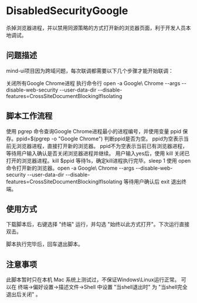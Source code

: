 # DisabledSecurityGoogle
杀掉浏览器进程，并以禁用同源策略的方式打开新的浏览器页面，利于开发人员本地调试。

## 问题描述
mind-ui项目因为跨域问题，每次联调都需要以下几个步骤才能开始联调：

关闭所有Google Chrome进程
执行命令行 open -a Google\ Chrome --args --disable-web-security --user-data-dir --disable-features=CrossSiteDocumentBlockingIfIsolating 

## 脚本工作流程
使用 pgrep 命令查询Google Chrome进程最小的进程编号，并使用变量 ppid 保存。ppid=$(pgrep -o "Google Chrome")
判断ppid是否为空。
ppid为空表示当前无浏览器进程，直接打开新的浏览器。
ppid不为空表示当前已有浏览器进程，等待用户输入确认是否关闭浏览器进程并继续。
用户输入yes后，使用 kill 关闭已打开的浏览器进程。kill $ppid
等待1s，确定kill进程执行完毕。sleep 1
使用 open 命令打开新的浏览器。open -a Google\ Chrome --args --disable-web-security --user-data-dir --disable-features=CrossSiteDocumentBlockingIfIsolating
等待用户确认后 exit 退出终端。

## 使用方式
下载脚本后，右键选择 "终端" 运行，并勾选 "始终以此方式打开"。下次运行直接双击。

脚本执行完毕后，回车退出脚本。

## 注意事项
此脚本暂时只在本机 Mac 系统上测试过，不保证Windows\Linux运行正常。
可以在 终端→偏好设置→描述文件→Shell 中设置 "当shell退出时" 为 "当shell完全退出后关闭" 。
